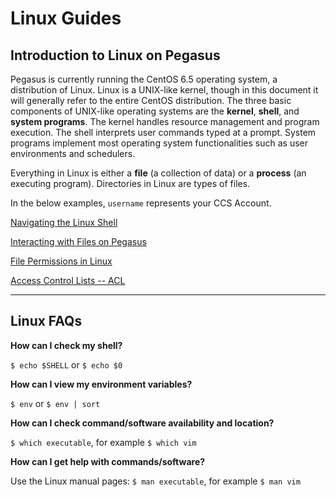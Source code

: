 # Linux Guides  

## Introduction to Linux on Pegasus 

Pegasus is currently running the CentOS 6.5 operating system, a
distribution of Linux. Linux is a UNIX-like kernel, though in this
document it will generally refer to the entire CentOS distribution. The
three basic components of UNIX-like operating systems are the
**kernel**, **shell**, and **system programs**. The kernel handles
resource management and program execution. The shell interprets user
commands typed at a prompt. System programs implement most operating
system functionalities such as user environments and schedulers.

Everything in Linux is either a **file** (a collection of data) or a
**process** (an executing program). Directories in Linux are types of
files.

In the below examples, `username` represents your CCS Account.

[Navigating the Linux Shell](1-nav.md)

[Interacting with Files on Pegasus](2-files.md)

[File Permissions in Linux](3-rwx.md) 

[Access Control Lists -- ACL](4-acl.md) 


---

## Linux FAQs

**How can I check my shell?**

`$ echo $SHELL` or `$ echo $0`

**How can I view my environment variables?**

`$ env` or `$ env | sort`

**How can I check command/software availability and location?**

`$ which executable`, for example `$ which vim`

**How can I get help with commands/software?**

Use the Linux manual pages: `$ man executable`, for example `$ man vim`